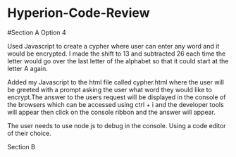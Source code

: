 # Hyperion-Code-Review

#Section A Option 4

Used Javascript to create a cypher where  user can enter any word and it would be encrypted.
I made the shift to 13 and subtracted 26 each time the letter would go over the last letter
of the alphabet so that it could start at the letter A again.

Added my Javascript to the html file called cypher.html where the user will be greeted
with a prompt asking the user what word they would like to encrypt.The answer to the
users request will be displayed in the console of the browsers which can be accessed
using ctrl + i and the developer tools will appear then click on the console ribbon
and the answer will appear.

The user needs to use node js to debug in the console.
Using a code editor of their choice.

Section B
